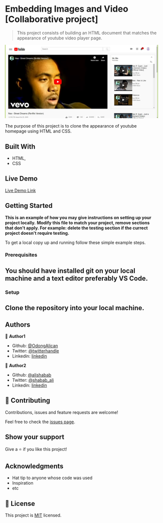 # Embedding Images and Video [Collaborative project]



> This project consists of building an HTML document that matches the appearance of youtube video player page.

![screenshot](./images/app_screenshot.jpg)

The purpose of this project is to clone the appearance of youtube homepage using HTML and CSS.

## Built With

- HTML,
- CSS

## Live Demo

[Live Demo Link](https://raw.githack.com/OdongAlican/Embedding-images-and-videos/embedding-images/index.html)


## Getting Started

**This is an example of how you may give instructions on setting up your project locally.**
**Modify this file to match your project, remove sections that don't apply. For example: delete the testing section if the currect project doesn't require testing.**


To get a local copy up and running follow these simple example steps.

### Prerequisites
## You should have installed git on your local machine and a text editor preferably VS Code.

### Setup
## Clone the repository into your local machine.

## Authors

👤 **Author1**

- Github: [@OdongAlican](https://github.com/OdongAlican)
- Twitter: [@twitterhandle](https://twitter.com/twitterhandle)
- Linkedin: [linkedin](https://linkedin.com/linkedinhandle)

👤 **Author2**

- Github: [@alishabab](https://github.com/alishabab)
- Twitter: [@shabab_ali](https://twitter.com/shabab_ali)
- Linkedin: [linkedin](https://www.linkedin.com/in/shababali/)

## 🤝 Contributing

Contributions, issues and feature requests are welcome!

Feel free to check the [issues page](issues/).

## Show your support

Give a ⭐️ if you like this project!

## Acknowledgments

- Hat tip to anyone whose code was used
- Inspiration
- etc

## 📝 License

This project is [MIT](lic.url) licensed.
